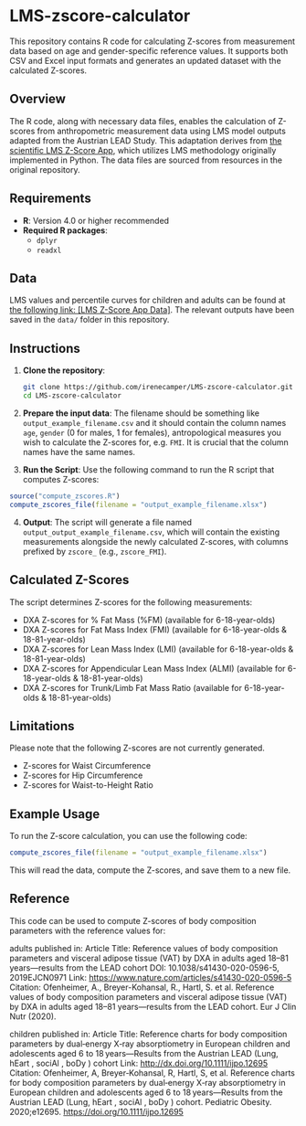 # LMS-zscore-calculator
This repository contains R code for calculating Z-scores from measurement data based on age and gender-specific reference values. It supports both CSV and Excel input formats and generates an updated dataset with the calculated Z-scores.

## Overview
The R code, along with necessary data files, enables the calculation of Z-scores from anthropometric measurement data using LMS model outputs adapted from the Austrian LEAD Study. This adaptation derives from [the scientific LMS Z-Score App](https://github.com/FlorianKrach/scientific-LMS-zscore-app), which utilizes LMS methodology originally implemented in Python. The data files are sourced from resources in the original repository.

## Requirements
- **R**: Version 4.0 or higher recommended
- **Required R packages**:
  - `dplyr`
  - `readxl`

## Data
LMS values and percentile curves for children and adults can be found at [the following link: [LMS Z-Score App Data]](https://github.com/FlorianKrach/scientific-LMS-zscore-app/tree/master/data). The relevant outputs have been saved in the `data/` folder in this repository.

## Instructions
1. **Clone the repository**:
   ```bash
   git clone https://github.com/irenecamper/LMS-zscore-calculator.git
   cd LMS-zscore-calculator
   ```

2. **Prepare the input data**: The filename should be something like `output_example_filename.csv` and it should contain the column names `age`, `gender` (0 for males, 1 for females), antropological measures you wish to calculate the Z-scores for, e.g. `FMI`. It is crucial that the column names have the same names.
   
4. **Run the Script**: Use the following command to run the R script that computes Z-scores:
  ```r
  source("compute_zscores.R")
  compute_zscores_file(filename = "output_example_filename.xlsx")
  ```
4. **Output**: The script will generate a file named `output_output_example_filename.csv`, which will contain the existing measurements alongside the newly calculated Z-scores, with columns prefixed by `zscore_` (e.g., `zscore_FMI`).

## Calculated Z-Scores
The script determines Z-scores for the following measurements:
* DXA Z-scores for % Fat Mass (%FM) (available for 6-18-year-olds)
* DXA Z-scores for Fat Mass Index (FMI) (available for 6-18-year-olds & 18-81-year-olds)
* DXA Z-scores for Lean Mass Index (LMI) (available for 6-18-year-olds & 18-81-year-olds)
* DXA Z-scores for Appendicular Lean Mass Index (ALMI) (available for 6-18-year-olds & 18-81-year-olds)
* DXA Z-scores for Trunk/Limb Fat Mass Ratio (available for 6-18-year-olds & 18-81-year-olds)

## Limitations
Please note that the following Z-scores are not currently generated.
* Z-scores for Waist Circumference
* Z-scores for Hip Circumference
* Z-scores for Waist-to-Height Ratio

## Example Usage
To run the Z-score calculation, you can use the following code:
```r
compute_zscores_file(filename = "output_example_filename.xlsx")
```
This will read the data, compute the Z-scores, and save them to a new file.

## Reference

This code can be used to compute Z-scores of body composition parameters with the reference values for:

adults published in:
Article Title: Reference values of body composition parameters and visceral adipose tissue (VAT) by DXA in adults aged 18–81 years—results from the LEAD cohort
DOI: 10.1038/s41430-020-0596-5, 2019EJCN0971
Link: https://www.nature.com/articles/s41430-020-0596-5
Citation: Ofenheimer, A., Breyer-Kohansal, R., Hartl, S. et al. Reference values of body composition parameters and visceral adipose tissue (VAT) by DXA in adults aged 18–81 years—results from the LEAD cohort. Eur J Clin Nutr (2020).

children published in:
Article Title: Reference charts for body composition parameters by dual‐energy X‐ray absorptiometry in European children and adolescents aged 6 to 18 years—Results from the Austrian LEAD (Lung, hEart , sociAl , boDy ) cohort
Link: http://dx.doi.org/10.1111/ijpo.12695
Citation: Ofenheimer, A, Breyer‐Kohansal, R, Hartl, S, et al. Reference charts for body composition parameters by dual‐energy X‐ray absorptiometry in European children and adolescents aged 6 to 18 years—Results from the Austrian LEAD (Lung, hEart , sociAl , boDy ) cohort. Pediatric Obesity. 2020;e12695. https://doi.org/10.1111/ijpo.12695
